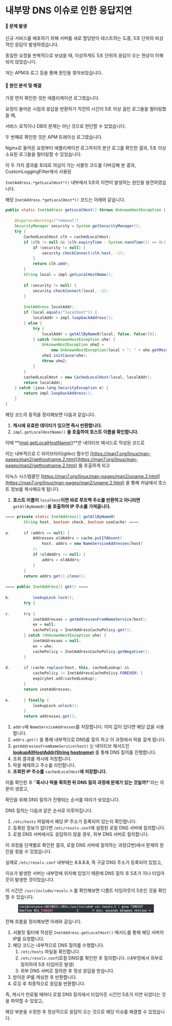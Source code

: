 # 내부망 DNS 이슈로 인한 응답지연

#### **🚨 문제 발생**

신규 서비스를 배포하기 위해 서버를 새로 할당받아 테스트하는 도중, 5초 단위의 비상적인 응답이 발생하였습니다.

동일한 요청을 반복적으로 보냈을 때, 이상하게도 5초 단위의 응답이 오는 현상이 이해되지 않았습니다.

저는 APM과 로그 등을 통해 원인을 찾아보았습니다.

#### **🔎 원인 분석 및 해결**

가장 먼저 확인한 것은 애플리케이션 로그였습니다.

요청이 들어온 시점과 응답을 반환하기 직전의 시간이 5초 이상 걸린 로그들을 필터링했을 때,

서비스 로직이나 DB의 문제는 아닌 것으로 판단할 수 있었습니다.

두 번째로 확인한 것은 APM 트레이싱 로그였습니다.

Nginx로 들어온 요청부터 애플리케이션 로그까지의 분산 로그를 확인한 결과, 5초 이상 소요된 로그들을 필터링할 수 있었습니다.

이 두 가지 결과를 토대로 의심이 가는 서블릿 코드를 디버깅해 본 결과, CustomLoggingFilter에서 사용된

`InetAddress.*getLocalHost*()` 내부에서 5초의 지연이 발생하는 원인을 발견하였습니다.

해당 `InetAddress.*getLocalHost*()` 코드는 아래와 같습니다.

```java
public static InetAddress getLocalHost() throws UnknownHostException {

    @SuppressWarnings("removal")
    SecurityManager security = System.getSecurityManager();
    try {
        CachedLocalHost clh = cachedLocalHost;
        if (clh != null && (clh.expiryTime - System.nanoTime()) >= 0L) {
            if (security != null) {
                security.checkConnect(clh.host, -1);
            }
            return clh.addr;
        }
        String local = impl.getLocalHostName();

        if (security != null) {
            security.checkConnect(local, -1);
        }

        InetAddress localAddr;
        if (local.equals("localhost")) {
            localAddr = impl.loopbackAddress();
        } else {
            try {
                localAddr = getAllByName0(local, false, false)[0];
            } catch (UnknownHostException uhe) {
                UnknownHostException uhe2 =
                    new UnknownHostException(local + ": " + uhe.getMessage());
                uhe2.initCause(uhe);
                throw uhe2;
            }
        }
        cachedLocalHost = new CachedLocalHost(local, localAddr);
        return localAddr;
    } catch (java.lang.SecurityException e) {
        return impl.loopbackAddress();
    }
}
```

해당 코드의 동작을 정리해보면 다음과 같습니다.

1. **캐시에 유효한 데이터가 있으면 즉시 반환합니다.**
2. `impl.getLocalHostName()` **을 호출하여 호스트 이름을 확인합니다.**

이때 \*\*[impl.getLocalHostName()](https://github.com/openjdk/jdk17/blob/4afbcaf55383ec2f5da53282a1547bac3d099e9d/src/java.base/unix/native/libnet/Inet4AddressImpl.c#L60-L71)\*\*은 네이티브 메서드로 작성된 코드로

이는 내부적으로 C 라이브러리(glibc) 함수인 [https://man7.org/linux/man-pages/man2/gethostname.2.html](https://man7.org/linux/man-pages/man2/gethostname.2.html) 를 호출하게 되고

리눅스 시스템콜인 [https://man7.org/linux/man-pages/man2/uname.2.html](https://man7.org/linux/man-pages/man2/uname.2.html) 을 통해 커널에서 호스트 정보를 복사해오게 됩니다.

1. **호스트 이름이** `localhost`**이면 바로 루프백 주소를 반환하고 아니라면** `getAllByName0()`**을 호출하여 IP 주소를 가져옵니다.**

```java
==== private static InetAddress[] getAllByName0(
		String host, boolean check, boolean useCache) ====

a.		if (addrs == null) {
		    Addresses oldAddrs = cache.putIfAbsent(
		        host, addrs = new NameServiceAddresses(host)
		    );
		    if (oldAddrs != null) {
		        addrs = oldAddrs;
		    }
		}
		return addrs.get().clone(); 

==== public InetAddress[] get() ====
		
b.  		lookupLock.lock();
		try {

c.		try {
		    inetAddresses = getAddressesFromNameService(host); 
		    ex = null;
		    cachePolicy = InetAddressCachePolicy.get();
		} catch (UnknownHostException uhe) {
		    inetAddresses = null;
		    ex = uhe;
		    cachePolicy = InetAddressCachePolicy.getNegative();
		}

d.		if (cache.replace(host, this, cachedLookup) &&
		    cachePolicy != InetAddressCachePolicy.FOREVER) {
		    expirySet.add(cachedLookup);
		}
		return inetAddresses;

e.		} finally {
		    lookupLock.unlock();
		}
		return addresses.get();	
```

1. `addrs`에 `NameServiceAddresses`를 저장합니다. 이미 값이 있다면 해당 값을 사용합니다.
2. `addrs.get()` 을 통해 내부적으로 DNS를 질의 하고 이 과정에서 락을 걸게 됩니다.
3. `getAddressesFromNameService(host)` 는 네이티브 메서드인 [**lookupAllHostAddr(String hostname)**](https://github.com/openjdk/jdk17/blob/4afbcaf55383ec2f5da53282a1547bac3d099e9d/src/java.base/unix/native/libnet/Inet4AddressImpl.c#L86-L197) 를 통해 DNS 질의를 진행합니다.
4. 조회 결과를 캐시에 저장합니다.
5. 락을 해제하고 주소를 리턴합니다.
6. **조회한 IP 주소를** `cachedLocalHost`**에 저장합니다.**

이를 확인한 후 "**혹시나 락을 획득한 뒤 DNS 질의 과정에 문제가 있는 것일까?**"라는 의문이 생겼고,

확인을 위해 DNS 질의가 진행되는 순서를 따라가 보았습니다.

DNS 질의는 다음과 같은 순서로 이루어집니다.

1. `/etc/hosts` 파일에서 해당 IP 주소가 등록되어 있는지 확인합니다.
2. 등록된 정보가 없다면 `/etc/resolv.conf`에 설정된 로컬 DNS 서버에 질의합니다.
3. 로컬 DNS 서버에서도 응답하지 않을 경우, 외부 DNS 서버로 질의합니다.

이 과정을 단계별로 확인한 결과, 로컬 DNS 서버에 질의하는 과정(2번)에서 문제의 원인을 찾을 수 있었습니다.

실제로 `/etc/resolv.conf` 내부에는 8.8.8.8, 즉 구글 DNS 주소가 등록되어 있었고,

이슈가 발생한 서버는 내부망에 위치해 있었기 때문에 DNS 질의 후 5초가 지나 타임아웃이 발생한 것이었습니다.

이 시간은 `/usr/include/resolv.h` 를 확인해보면 디폴트 타임아웃이 5초인 것을 확인 할 수 있습니다.

<figure><img src="../.gitbook/assets/image (12).png" alt=""><figcaption></figcaption></figure>

전체 흐름을 정리해보면 아래와 같습니다.

1. 서블릿 필터에 작성된 `InetAddress.getLocalHost()` 메서드를 통해 해당 서버의 IP를 요청합니다.
2. 해당 코드는 내부적으로 DNS 질의를 수행합니다.
   1. `/etc/hosts` 파일을 확인합니다.
   2. `/etc/resolv.conf`(로컬 DNS)를 확인한 후 질의합니다. (내부망에서 외부로 질의하여 5초 타임아웃 발생)
   3. 외부 DNS 서버로 질의한 후 정상 응답을 받습니다.
3. 받아온 IP를 캐싱한 후 반환합니다.
4. 로깅 후 최종적으로 응답을 반환합니다.

즉, 캐시가 만료될 때마다 로컬 DNS 질의에서 타임아웃 시간인 5초가 지연 되었다는 것을 파악할 수 있었고,

해당 부분을 수정한 후 정상적으로 응답이 오는 것으로 해당 이슈를 해결할 수 있었습니다.
